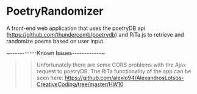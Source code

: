 # PoetryRandomizer
A front-end web application that uses the poetryDB api (https://github.com/thundercomb/poetrydb) and RiTa.js to retrieve and randomize poems based on user input.

~-----------Known Issues------------~
>>Unfortunately there are some CORS problems with the Ajax request to poetryDB. The RiTa functionality of the app can be seen here:
https://github.com/alexlo94/AlexandrosLotsos-CreativeCoding/tree/master/HW10
